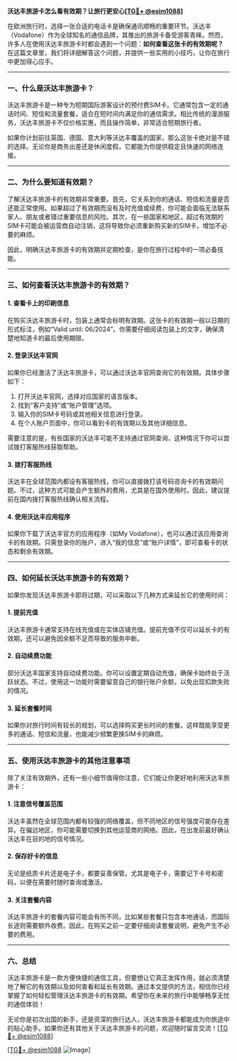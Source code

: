 **沃达丰旅游卡怎么看有效期？让旅行更安心[[TG💪+ @esim1088](https://t.me/s/esim1088)]**

在欧洲旅行时，选择一张合适的电话卡是确保通讯顺畅的重要环节。沃达丰（Vodafone）作为全球知名的通信品牌，其推出的旅游卡备受游客青睐。然而，许多人在使用沃达丰旅游卡时都会遇到一个问题：**如何查看这张卡的有效期呢？** 在这篇文章里，我们将详细解答这个问题，并提供一些实用的小技巧，让你在旅行中更加得心应手。

---

### **一、什么是沃达丰旅游卡？**

沃达丰旅游卡是一种专为短期国际游客设计的预付费SIM卡。它通常包含一定的通话时间、短信和流量套餐，适合在短时间内满足你的通信需求。相比传统的漫游服务，沃达丰旅游卡不仅价格实惠，而且操作简单，非常适合短期旅行者。

如果你计划前往英国、德国、意大利等沃达丰覆盖的国家，那么这张卡绝对是不错的选择。无论你是商务出差还是休闲度假，它都能为你提供稳定且快速的网络连接。

---

### **二、为什么要知道有效期？**

了解沃达丰旅游卡的有效期非常重要。首先，它关系到你的通话、短信和流量是否还能正常使用。如果超过了有效期而没有及时充值或续费，你可能会面临无法联系家人、朋友或者错过重要信息的风险。其次，在一些国家和地区，超过有效期的SIM卡可能会被运营商自动注销，这将导致你必须重新购买新的SIM卡，增加不必要的麻烦。

因此，明确沃达丰旅游卡的有效期并定期检查，是你在旅行过程中的一项必备技能。

---

### **三、如何查看沃达丰旅游卡的有效期？**

#### **1. 查看卡上的印刷信息**

在购买沃达丰旅游卡时，包装上通常会标明有效期。这张卡的有效期一般以日期的形式标注，例如“Valid until: 06/2024”。你需要仔细阅读包装上的文字，确保清楚地知道卡的最后使用期限。

#### **2. 登录沃达丰官网**

如果你已经激活了沃达丰旅游卡，可以通过沃达丰官网查询它的有效期。具体步骤如下：

1. 打开沃达丰官网，选择对应国家的语言版本。
2. 找到“客户支持”或“账户管理”选项。
3. 输入你的SIM卡号码或其他相关信息进行登录。
4. 在个人账户页面中，你可以看到卡的有效期以及其他详细信息。

需要注意的是，有些国家的沃达丰可能不支持通过官网查询，这种情况下你可以尝试拨打客服热线获取帮助。

#### **3. 拨打客服热线**

沃达丰在全球范围内都设有客服热线，你可以直接拨打该号码咨询卡的有效期问题。不过，这种方式可能会产生额外的费用，尤其是在国外使用时。因此，建议提前在国内拨打客服热线确认相关流程。

#### **4. 使用沃达丰应用程序**

如果你下载了沃达丰官方的应用程序（如My Vodafone），也可以通过该应用查询卡的有效期。只需登录你的账户，进入“我的信息”或“账户详情”，即可查看卡的状态和剩余有效期。

---

### **四、如何延长沃达丰旅游卡的有效期？**

如果你发现沃达丰旅游卡即将过期，可以采取以下几种方式来延长它的使用时间：

#### **1. 提前充值**

沃达丰旅游卡通常支持在线充值或在实体店铺充值。提前充值不仅可以延长卡的有效期，还可以避免因余额不足而导致的服务中断。

#### **2. 自动续费功能**

部分沃达丰国家支持自动续费功能。你可以设置定期自动充值，确保卡始终处于活跃状态。不过，使用这一功能时需要留意自己的银行账户余额，以免出现扣款失败的情况。

#### **3. 延长套餐时间**

如果你对旅行时间有较长的规划，可以选择购买更长时间的套餐。这样既能享受更多的通话、短信和流量，也能减少频繁更换SIM卡的麻烦。

---

### **五、使用沃达丰旅游卡的其他注意事项**

除了关注有效期外，还有一些小细节值得你注意，它们能让你更好地利用沃达丰旅游卡：

#### **1. 注意信号覆盖范围**

沃达丰虽然在全球范围内都有较强的网络覆盖，但不同地区的信号强度可能存在差异。在偏远地区，你可能需要切换到其他运营商的网络。因此，在出发前最好确认沃达丰在目的地的信号情况。

#### **2. 保存好卡的信息**

无论是纸质卡片还是电子卡，都要妥善保管。尤其是电子卡，需要记下卡号和密码，以便在需要时随时查询或激活。

#### **3. 关注套餐内容**

沃达丰旅游卡的套餐内容可能会有所不同，比如某些套餐只包含本地通话，而国际长途则需要额外收费。因此，在购买之前一定要仔细阅读套餐说明，避免产生不必要的费用。

---

### **六、总结**

沃达丰旅游卡是一款方便快捷的通信工具，但要想让它真正发挥作用，就必须清楚地了解它的有效期以及如何查看和延长有效期。通过本文提供的方法，相信你已经掌握了如何轻松管理沃达丰旅游卡的有效期。希望你在未来的旅行中能够畅享无忧的通信体验！

无论你是初次出国的新手，还是资深的旅行达人，沃达丰旅游卡都能成为你旅途中的贴心助手。如果你还有其他关于沃达丰旅游卡的问题，欢迎随时留言交流！[[TG💪+ @esim1088](https://t.me/s/esim1088)]

[[TG💪+ @esim1088](https://t.me/s/esim1088) ![Image](https://i.postimg.cc/4NQfJmqS/Snipaste-2025-05-13-00-14-12.png)]